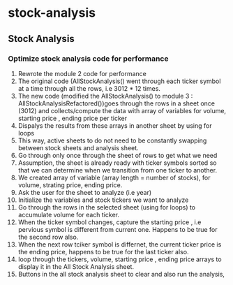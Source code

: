 # stock-analysis
Stock Analysis
---
### Optimize stock analysis code for performance
1. Rewrote the module 2 code for performance
2. The original code (AllStockAnalysis() went through each ticker symbol at a time through all the rows, i.e 3012 * 12 times.
3. The new code (modified the AllStockAnalysis() to module 3 : AllStockAnalysisRefactored())goes through the rows in a sheet once (3012) and collects/compute the data with array of variables for volume, starting price , ending price  per ticker
4. Dispalys the results from these arrays in another sheet by using for loops
5. This way, active sheets to do not need to be constantly swapping between stock sheets and  analysis sheet.
6. Go through only once through the sheet of rows to get what we need
7. Assumption, the sheet is already ready with ticker symbols sorted so that we can determine when we transition from one ticker to another. 
8. We created array of variable (array length = number of stocks), for volume, strating price, ending price.
9. Ask the user for the sheet to analyze (i.e year)
10. Initialize the variables and stock tickers we want to analyze
11. Go through the rows in the selected sheet (using for loops) to accumulate volume for each ticker.
12. When the ticker symbol changes, capture the starting price , i.e pervious symbol is different from current one. Happens to be true for the second row also.
13. When the next row tciker symbol is differnet, the current ticker price is the ending price, happens to be true for the last ticker also.
14. loop through the tickers, volume, starting price , ending price arrays to display it in the All Stock Analysis sheet.
15. Buttons in the all stock analysis sheet to clear and also run the analysis,
